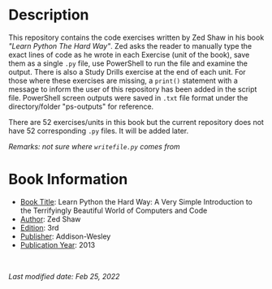 # Description 
This repository contains the code exercises written by Zed Shaw in his book *"Learn Python The Hard Way"*. Zed asks the reader to manually type the exact lines of code as he wrote in each Exercise (unit of the book), save them as a single `.py` file, use PowerShell to run the file and examine the output. There is also a Study Drills exercise at the end of each unit. For those where these exercises are missing, a `print()` statement with a message to inform the user of this repository has been added in the script file. PowerShell screen outputs were saved in `.txt` file format under the directory/folder "ps-outputs" for reference. 

There are 52 exercises/units in this book but the current repository does not have 52 corresponding `.py` files. It will be added later. 

*Remarks: not sure where `writefile.py` comes from*

# Book Information
- <ins>Book Title</ins>: Learn Python the Hard Way: A Very Simple Introduction to the Terrifyingly Beautiful World of Computers and Code
- <ins>Author</ins>: Zed Shaw
- <ins>Edition</ins>: 3rd 
- <ins>Publisher</ins>: Addison-Wesley
- <ins>Publication Year</ins>: 2013

<br />

*Last modified date: Feb 25, 2022*
